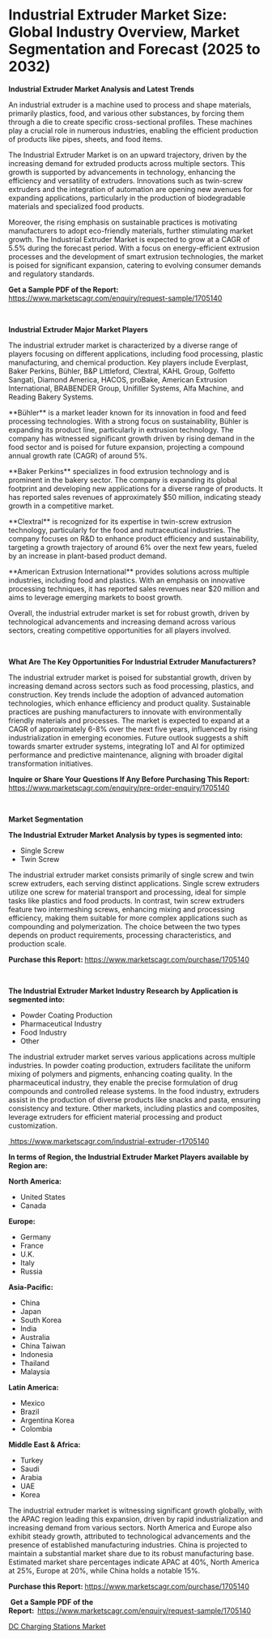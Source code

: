 <p><h1>Industrial Extruder Market Size: Global Industry Overview, Market Segmentation and Forecast (2025 to 2032)</h1></p><p><strong>Industrial Extruder Market Analysis and Latest Trends</strong></p>
<p><p>An industrial extruder is a machine used to process and shape materials, primarily plastics, food, and various other substances, by forcing them through a die to create specific cross-sectional profiles. These machines play a crucial role in numerous industries, enabling the efficient production of products like pipes, sheets, and food items.</p><p>The Industrial Extruder Market is on an upward trajectory, driven by the increasing demand for extruded products across multiple sectors. This growth is supported by advancements in technology, enhancing the efficiency and versatility of extruders. Innovations such as twin-screw extruders and the integration of automation are opening new avenues for expanding applications, particularly in the production of biodegradable materials and specialized food products.</p><p>Moreover, the rising emphasis on sustainable practices is motivating manufacturers to adopt eco-friendly materials, further stimulating market growth. The Industrial Extruder Market is expected to grow at a CAGR of 5.5% during the forecast period. With a focus on energy-efficient extrusion processes and the development of smart extrusion technologies, the market is poised for significant expansion, catering to evolving consumer demands and regulatory standards.</p></p>
<p><strong>Get a Sample PDF of the Report:&nbsp;</strong> <a href="https://www.marketscagr.com/enquiry/request-sample/1705140?utm_campaign=2452&utm_medium=2&utm_source=Github&utm_content=ia&utm_term=27032025&utm_id=industrial-extruder">https://www.marketscagr.com/enquiry/request-sample/1705140</a></p>
<p>&nbsp;</p>
<p><strong>Industrial Extruder Major Market Players</strong></p>
<p><p>The industrial extruder market is characterized by a diverse range of players focusing on different applications, including food processing, plastic manufacturing, and chemical production. Key players include Everplast, Baker Perkins, Bühler, B&P Littleford, Clextral, KAHL Group, Golfetto Sangati, Diamond America, HACOS, proBake, American Extrusion International, BRABENDER Group, Unifiller Systems, Alfa Machine, and Reading Bakery Systems.</p><p>**Bühler** is a market leader known for its innovation in food and feed processing technologies. With a strong focus on sustainability, Bühler is expanding its product line, particularly in extrusion technology. The company has witnessed significant growth driven by rising demand in the food sector and is poised for future expansion, projecting a compound annual growth rate (CAGR) of around 5%.</p><p>**Baker Perkins** specializes in food extrusion technology and is prominent in the bakery sector. The company is expanding its global footprint and developing new applications for a diverse range of products. It has reported sales revenues of approximately $50 million, indicating steady growth in a competitive market.</p><p>**Clextral** is recognized for its expertise in twin-screw extrusion technology, particularly for the food and nutraceutical industries. The company focuses on R&D to enhance product efficiency and sustainability, targeting a growth trajectory of around 6% over the next few years, fueled by an increase in plant-based product demand.</p><p>**American Extrusion International** provides solutions across multiple industries, including food and plastics. With an emphasis on innovative processing techniques, it has reported sales revenues near $20 million and aims to leverage emerging markets to boost growth.</p><p>Overall, the industrial extruder market is set for robust growth, driven by technological advancements and increasing demand across various sectors, creating competitive opportunities for all players involved.</p></p>
<p>&nbsp;</p>
<p><strong>What Are The Key Opportunities For Industrial Extruder Manufacturers?</strong></p>
<p><p>The industrial extruder market is poised for substantial growth, driven by increasing demand across sectors such as food processing, plastics, and construction. Key trends include the adoption of advanced automation technologies, which enhance efficiency and product quality. Sustainable practices are pushing manufacturers to innovate with environmentally friendly materials and processes. The market is expected to expand at a CAGR of approximately 6-8% over the next five years, influenced by rising industrialization in emerging economies. Future outlook suggests a shift towards smarter extruder systems, integrating IoT and AI for optimized performance and predictive maintenance, aligning with broader digital transformation initiatives.</p></p>
<p><strong>Inquire or Share Your Questions If Any Before Purchasing This Report:</strong> <a href="https://www.marketscagr.com/enquiry/pre-order-enquiry/1705140?utm_campaign=2452&utm_medium=2&utm_source=Github&utm_content=ia&utm_term=27032025&utm_id=industrial-extruder">https://www.marketscagr.com/enquiry/pre-order-enquiry/1705140</a></p>
<p>&nbsp;</p>
<p><strong>Market Segmentation</strong></p>
<p><strong>The Industrial Extruder Market Analysis by types is segmented into:</strong></p>
<p><ul><li>Single Screw</li><li>Twin Screw</li></ul></p>
<p><p>The industrial extruder market consists primarily of single screw and twin screw extruders, each serving distinct applications. Single screw extruders utilize one screw for material transport and processing, ideal for simple tasks like plastics and food products. In contrast, twin screw extruders feature two intermeshing screws, enhancing mixing and processing efficiency, making them suitable for more complex applications such as compounding and polymerization. The choice between the two types depends on product requirements, processing characteristics, and production scale.</p></p>
<p><strong>Purchase this Report:&nbsp;</strong><a href="https://www.marketscagr.com/purchase/1705140?utm_campaign=2452&utm_medium=2&utm_source=Github&utm_content=ia&utm_term=27032025&utm_id=industrial-extruder">https://www.marketscagr.com/purchase/1705140</a></p>
<p>&nbsp;</p>
<p><strong>The Industrial Extruder Market Industry Research by Application is segmented into:</strong></p>
<p><ul><li>Powder Coating Production</li><li>Pharmaceutical Industry</li><li>Food Industry</li><li>Other</li></ul></p>
<p><p>The industrial extruder market serves various applications across multiple industries. In powder coating production, extruders facilitate the uniform mixing of polymers and pigments, enhancing coating quality. In the pharmaceutical industry, they enable the precise formulation of drug compounds and controlled release systems. In the food industry, extruders assist in the production of diverse products like snacks and pasta, ensuring consistency and texture. Other markets, including plastics and composites, leverage extruders for efficient material processing and product customization.</p></p>
<p><a href="https://www.marketscagr.com/industrial-extruder-r1705140?utm_campaign=2452&utm_medium=2&utm_source=Github&utm_content=ia&utm_term=27032025&utm_id=industrial-extruder">&nbsp;https://www.marketscagr.com/industrial-extruder-r1705140</a></p>
<p><strong>In terms of Region, the Industrial Extruder Market Players available by Region are:</strong></p>
<p>
    <p> <strong> North America: </strong>
        <ul>
            <li>United States</li>
            <li>Canada</li>
        </ul>
        </p> 
    <p> <strong> Europe: </strong>
        <ul>
            <li>Germany</li>
            <li>France</li>
            <li>U.K.</li>
            <li>Italy</li>
            <li>Russia</li>
        </ul>
        </p> 
    <p> <strong> Asia-Pacific: </strong>
        <ul>
            <li>China</li>
            <li>Japan</li>
            <li>South Korea</li>
            <li>India</li>
            <li>Australia</li>
            <li>China Taiwan</li>
            <li>Indonesia</li>
            <li>Thailand</li>
            <li>Malaysia</li>
        </ul>
        </p> 
    <p> <strong> Latin America: </strong>
        <ul>
            <li>Mexico</li>
            <li>Brazil</li>
            <li>Argentina Korea</li>
            <li>Colombia</li>
        </ul>
        </p> 
    <p> <strong> Middle East & Africa: </strong>
        <ul>
            <li>Turkey</li>
            <li>Saudi</li>
            <li>Arabia</li>
            <li>UAE</li>
            <li>Korea</li>
        </ul>
    </p>
    </p>
<p><p>The industrial extruder market is witnessing significant growth globally, with the APAC region leading this expansion, driven by rapid industrialization and increasing demand from various sectors. North America and Europe also exhibit steady growth, attributed to technological advancements and the presence of established manufacturing industries. China is projected to maintain a substantial market share due to its robust manufacturing base. Estimated market share percentages indicate APAC at 40%, North America at 25%, Europe at 20%, while China holds a notable 15%.</p></p>
<p><strong>Purchase this Report: </strong><a href="https://www.marketscagr.com/purchase/1705140?utm_campaign=2452&utm_medium=2&utm_source=Github&utm_content=ia&utm_term=27032025&utm_id=industrial-extruder">https://www.marketscagr.com/purchase/1705140</a></p>
<p>&nbsp;<strong>Get a Sample PDF of the Report:&nbsp;&nbsp;</strong><a href="https://www.marketscagr.com/enquiry/request-sample/1705140?utm_campaign=2452&utm_medium=2&utm_source=Github&utm_content=ia&utm_term=27032025&utm_id=industrial-extruder">https://www.marketscagr.com/enquiry/request-sample/1705140</a></p>
<p><strong></strong></p>
<p><p><a href="https://github.com/nellygussisy/Market-Research-Report-List-1/blob/main/dc-charging-stations-market.md?utm_campaign=2452&utm_medium=2&utm_source=Github&utm_content=ia&utm_term=27032025&utm_id=industrial-extruder">DC Charging Stations Market</a></p></p>